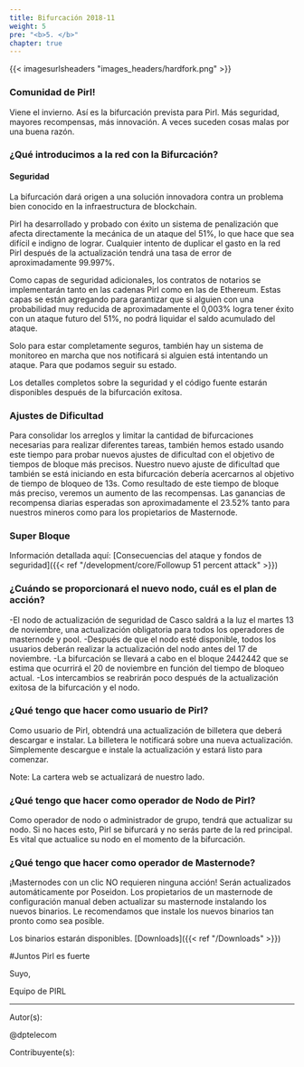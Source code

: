 ```yaml
---
title: Bifurcación 2018-11
weight: 5
pre: "<b>5. </b>"
chapter: true
---
```



{{< imagesurlsheaders "images_headers/hardfork.png"  >}}


### Comunidad de Pirl!

Viene el invierno. Así es la bifurcación prevista para Pirl. Más seguridad, mayores recompensas, más innovación.
A veces suceden cosas malas por una buena razón.


### ¿Qué introducimos a la red con la Bifurcación?


#### Seguridad


La bifurcación dará origen a una solución innovadora contra un problema bien conocido en la infraestructura de blockchain.


Pirl ha desarrollado y probado con éxito un sistema de penalización que afecta directamente la mecánica de un ataque del 51%, lo que hace que sea difícil e indigno de lograr. Cualquier intento de duplicar el gasto en la red Pirl después de la actualización tendrá una tasa de error de aproximadamente 99.997%.


Como capas de seguridad adicionales, los contratos de notarios se implementarán tanto en las cadenas Pirl como en las de Ethereum. Estas capas se están agregando para garantizar que si alguien con una probabilidad muy reducida de aproximadamente el 0,003% logra tener éxito con un ataque futuro del 51%, no podrá liquidar el saldo acumulado del ataque.


Solo para estar completamente seguros, también hay un sistema de monitoreo en marcha que nos notificará si alguien está intentando un ataque. Para que podamos seguir su estado.


Los detalles completos sobre la seguridad y el código fuente estarán disponibles después de la bifurcación exitosa.


### Ajustes de Dificultad


Para consolidar los arreglos y limitar la cantidad de bifurcaciones necesarias para realizar diferentes tareas, también hemos estado usando este tiempo para probar nuevos ajustes de dificultad con el objetivo de tiempos de bloque más precisos. Nuestro nuevo ajuste de dificultad que también se está iniciando en esta bifurcación debería acercarnos al objetivo de tiempo de bloqueo de 13s. Como resultado de este tiempo de bloque más preciso, veremos un aumento de las recompensas. Las ganancias de recompensa diarias esperadas son aproximadamente el 23.52% tanto para nuestros mineros como para los propietarios de Masternode.


### Super Bloque
Información detallada aquí: [Consecuencias del ataque y fondos de seguridad]({{< ref "/development/core/Followup 51 percent attack" >}})


### ¿Cuándo se proporcionará el nuevo nodo, cuál es el plan de acción?


-El nodo de actualización de seguridad de Casco saldrá a la luz el martes 13 de noviembre, una actualización obligatoria para todos los operadores de masternode y pool.
-Después de que el nodo esté disponible, todos los usuarios deberán realizar la actualización del nodo antes del 17 de noviembre.
-La bifurcación se llevará a cabo en el bloque 2442442 que se estima que ocurrirá el 20 de noviembre en función del tiempo de bloqueo actual.
-Los intercambios se reabrirán poco después de la actualización exitosa de la bifurcación y el nodo.


### ¿Qué tengo que hacer como usuario de Pirl?


Como usuario de Pirl, obtendrá una actualización de billetera que deberá descargar e instalar. La billetera le notificará sobre una nueva actualización.
Simplemente descargue e instale la actualización y estará listo para comenzar.


Note: La cartera web se actualizará de nuestro lado.


### ¿Qué tengo que hacer como operador de Nodo de Pirl?


Como operador de nodo o administrador de grupo, tendrá que actualizar su nodo.
Si no haces esto, Pirl se bifurcará y no serás parte de la red principal.
Es vital que actualice su nodo en el momento de la bifurcación.


### ¿Qué tengo que hacer como operador de Masternode?
¡Masternodes con un clic NO requieren ninguna acción! Serán actualizados automáticamente por Poseidon.
Los propietarios de un masternode de configuración manual deben actualizar su masternode instalando los nuevos binarios.
Le recomendamos que instale los nuevos binarios tan pronto como sea posible.


Los binarios estarán disponibles. [Downloads]({{< ref "/Downloads" >}})


#Juntos Pirl es fuerte



Suyo,

Equipo de PIRL


---
Autor(s):  

@dptelecom  

Contribuyente(s):
